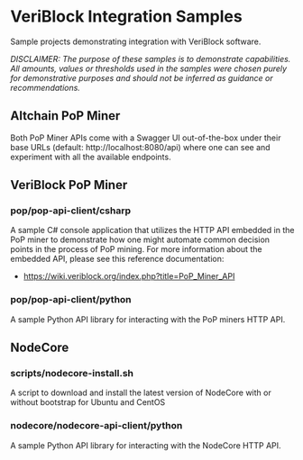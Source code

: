 # VeriBlock Integration Samples
Sample projects demonstrating integration with VeriBlock software.

*DISCLAIMER: The purpose of these samples is to demonstrate capabilities. All amounts, values or thresholds used in the samples were chosen purely for demonstrative purposes and should not be inferred as guidance or recommendations.*

## Altchain PoP Miner

Both PoP Miner APIs come with a Swagger UI out-of-the-box under their base URLs (default: http://localhost:8080/api) where one can see and experiment with all the available endpoints.

## VeriBlock PoP Miner

### pop/pop-api-client/csharp
A sample C# console application that utilizes the HTTP API embedded in the PoP miner to demonstrate how one might automate common decision points in the process of PoP mining. For more information about the embedded API, please see this reference documentation:
* https://wiki.veriblock.org/index.php?title=PoP_Miner_API

### pop/pop-api-client/python
A sample Python API library for interacting with the PoP miners HTTP API.

## NodeCore

### scripts/nodecore-install.sh
A script to download and install the latest version of NodeCore with or without bootstrap for Ubuntu and CentOS

### nodecore/nodecore-api-client/python
A sample Python API library for interacting with the NodeCore HTTP API.
